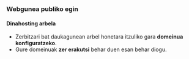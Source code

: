 ### Webgunea publiko egin
#### Dinahosting arbela

- Zerbitzari bat daukagunean arbel honetara itzuliko gara **domeinua konfiguratzeko**.
- Gure domeinuak **zer erakutsi** behar duen esan behar diogu.
